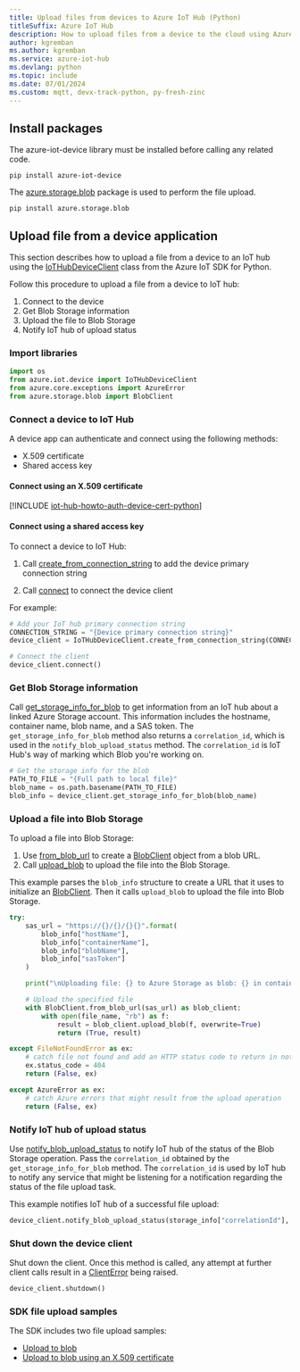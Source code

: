 ```yaml
---
title: Upload files from devices to Azure IoT Hub (Python)
titleSuffix: Azure IoT Hub
description: How to upload files from a device to the cloud using Azure IoT device SDK for Python. Uploaded files are stored in an Azure storage blob container.
author: kgremban
ms.author: kgremban
ms.service: azure-iot-hub
ms.devlang: python
ms.topic: include
ms.date: 07/01/2024
ms.custom: mqtt, devx-track-python, py-fresh-zinc
---
```


## Install packages

The azure-iot-device library must be installed before calling any related code.

```cmd/sh
pip install azure-iot-device
```

The [azure.storage.blob](https://pypi.org/project/azure-storage-blob/) package is used to perform the file upload.

```cmd/sh
pip install azure.storage.blob
```

## Upload file from a device application

This section describes how to upload a file from a device to an IoT hub using the [IoTHubDeviceClient](/python/api/azure-iot-device/azure.iot.device.iothubdeviceclient) class from the Azure IoT SDK for Python.

Follow this procedure to upload a file from a device to IoT hub:

1. Connect to the device
1. Get Blob Storage information
1. Upload the file to Blob Storage
1. Notify IoT hub of upload status

### Import libraries

```python
import os
from azure.iot.device import IoTHubDeviceClient
from azure.core.exceptions import AzureError
from azure.storage.blob import BlobClient
```

### Connect a device to IoT Hub

A device app can authenticate and connect using the following methods:

* X.509 certificate
* Shared access key

#### Connect using an X.509 certificate

[!INCLUDE [iot-hub-howto-auth-device-cert-python](iot-hub-howto-auth-device-cert-python.md)]

#### Connect using a shared access key

To connect a device to IoT Hub:

1. Call [create_from_connection_string](/python/api/azure-iot-device/azure.iot.device.iothubdeviceclient?#azure-iot-device-iothubdeviceclient-create-from-connection-string) to add the device primary connection string

1. Call [connect](/python/api/azure-iot-device/azure.iot.device.iothubdeviceclient?#azure-iot-device-iothubdeviceclient-connect) to connect the device client

For example:

```python
# Add your IoT hub primary connection string
CONNECTION_STRING = "{Device primary connection string}"
device_client = IoTHubDeviceClient.create_from_connection_string(CONNECTION_STRING)

# Connect the client
device_client.connect()
```

### Get Blob Storage information

Call [get_storage_info_for_blob](/python/api/azure-iot-device/azure.iot.device.iothubdeviceclient?#azure-iot-device-iothubdeviceclient-get-storage-info-for-blob) to get information from an IoT hub about a linked Azure Storage account. This information includes the hostname, container name, blob name, and a SAS token. The `get_storage_info_for_blob` method also returns a `correlation_id`, which is used in the `notify_blob_upload_status` method. The `correlation_id` is IoT Hub's way of marking which Blob you're working on.

```python
# Get the storage info for the blob
PATH_TO_FILE = "{Full path to local file}"
blob_name = os.path.basename(PATH_TO_FILE)
blob_info = device_client.get_storage_info_for_blob(blob_name)
```

### Upload a file into Blob Storage

To upload a file into Blob Storage:

1. Use [from_blob_url](/python/api/azure-storage-blob/azure.storage.blob.blobclient?#azure-storage-blob-blobclient-from-blob-url) to create a [BlobClient](/python/api/azure-storage-blob/azure.storage.blob.blobclient?#azure-storage-blob-blobclient-from-blob-url) object from a blob URL.
1. Call [upload_blob](/python/api/azure-storage-blob/azure.storage.blob.blobclient?#azure-storage-blob-blobclient-upload-blob) to upload the file into the Blob Storage.

This example parses the `blob_info` structure to create a URL that it uses to initialize an [BlobClient](/python/api/azure-storage-blob/azure.storage.blob.blobclient). Then it calls `upload_blob` to upload the file into Blob Storage.

```python
try:
    sas_url = "https://{}/{}/{}{}".format(
        blob_info["hostName"],
        blob_info["containerName"],
        blob_info["blobName"],
        blob_info["sasToken"]
    )

    print("\nUploading file: {} to Azure Storage as blob: {} in container {}\n".format(file_name, blob_info["blobName"], blob_info["containerName"]))

    # Upload the specified file
    with BlobClient.from_blob_url(sas_url) as blob_client:
        with open(file_name, "rb") as f:
            result = blob_client.upload_blob(f, overwrite=True)
            return (True, result)

except FileNotFoundError as ex:
    # catch file not found and add an HTTP status code to return in notification to IoT hub
    ex.status_code = 404
    return (False, ex)

except AzureError as ex:
    # catch Azure errors that might result from the upload operation
    return (False, ex)
```

### Notify IoT hub of upload status

Use [notify_blob_upload_status](/python/api/azure-iot-device/azure.iot.device.iothubdeviceclient?#azure-iot-device-iothubdeviceclient-notify-blob-upload-status) to notify IoT hub of the status of the Blob Storage operation. Pass the `correlation_id` obtained by the `get_storage_info_for_blob` method. The `correlation_id` is used by IoT hub to notify any service that might be listening for a notification regarding the status of the file upload task.

This example notifies IoT hub of a successful file upload:

```python
device_client.notify_blob_upload_status(storage_info["correlationId"], True, 200, "OK: {}".format(PATH_TO_FILE)
```

### Shut down the device client

Shut down the client. Once this method is called, any attempt at further client calls result in a [ClientError](/python/api/azure-iot-device/azure.iot.device.exceptions.clienterror) being raised.

```python
device_client.shutdown()
```

### SDK file upload samples

The SDK includes two file upload samples:

* [Upload to blob](https://github.com/Azure/azure-iot-sdk-python/blob/main/samples/async-hub-scenarios/upload_to_blob.py)
* [Upload to blob using an X.509 certificate](https://github.com/Azure/azure-iot-sdk-python/blob/main/samples/async-hub-scenarios/upload_to_blob_x509.py)
